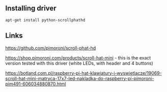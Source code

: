 ## Installing driver

```
apt-get install python-scrollphathd
```

## Links

https://github.com/pimoroni/scroll-phat-hd

https://shop.pimoroni.com/products/scroll-hat-mini - this is the exact version tested with this driver (white LEDs, with header and 4 buttons)

https://botland.com.pl/raspberry-pi-hat-klawiatury-i-wyswietlacze/19069-scroll-hat-mini-matryca-17x7-led-nakladka-do-raspberry-pi-pimoroni-pim491-606034880870.html
